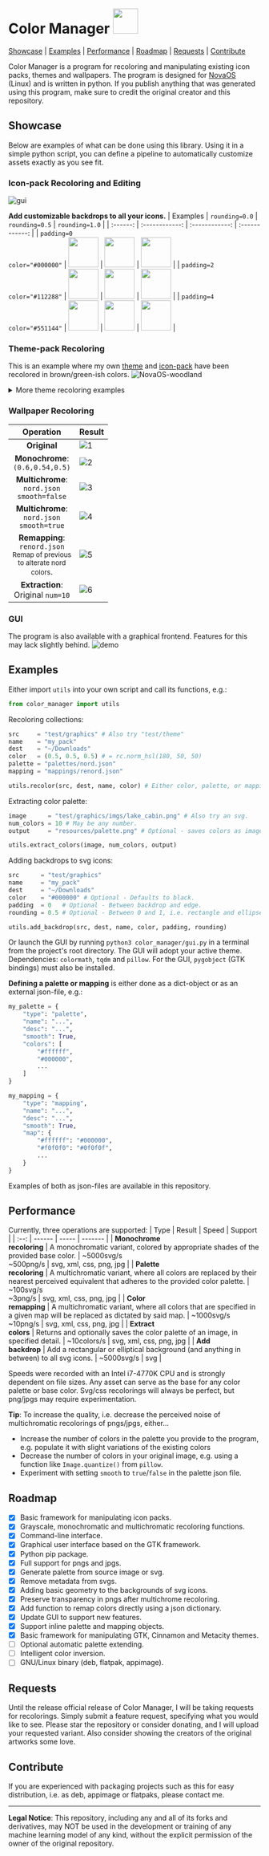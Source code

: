 # Color Manager <img src="resources/icon.svg" width="50"/>

[Showcase](#showcase) | [Examples](#examples) | [Performance](#performance) | [Roadmap](#roadmap) | [Requests](#requests) | [Contribute](#contribute)

Color Manager is a program for recoloring and manipulating existing icon packs, themes and wallpapers. The program is designed for [NovaOS](https://github.com/NicklasVraa/NovaOS) (Linux) and is written in python. If you publish anything that was generated using this program, make sure to credit the original creator and this repository.


## Showcase <a name="showcase"></a>
Below are examples of what can be done using this library. Using it in a simple python script, you can define a pipeline to automatically customize assets exactly as you see fit.

### Icon-pack Recoloring and Editing
![gui](resources/gui.png)

**Add customizable backdrops to all your icons.**
| Examples | `rounding=0.0` | `rounding=0.5` | `rounding=1.0` |
| :------: | :------------: | :------------: | :------------: |
| `padding=0`<br> `color="#000000"` | <img src="resources/backdrops/colors_r00_p0_black.svg" width="60"/> | <img src="resources/backdrops/colors_r05_p0_black.svg" width="60"/> | <img src="resources/backdrops/colors_r10_p0_black.svg" width="60"/> |
| `padding=2`<br> `color="#112288"` | <img src="resources/backdrops/firefox_r00_p2_blue.svg" width="60"/> | <img src="resources/backdrops/firefox_r05_p2_blue.svg" width="60"/> | <img src="resources/backdrops/firefox_r10_p2_blue.svg" width="60"/> |
| `padding=4`<br> `color="#551144"` | <img src="resources/backdrops/vscode_r00_p4_purple.svg" width="60"/> | <img src="resources/backdrops/vscode_r05_p4_purple.svg" width="60"/> | <img src="resources/backdrops/vscode_r10_p4_purple.svg" width="60"/> |

### Theme-pack Recoloring
This is an example where my own [theme](https://github.com/NicklasVraa/NovaOS-nord-Theme) and [icon-pack](https://github.com/NicklasVraa/NovaOS-nord-Icons) have been recolored in brown/green-ish colors.
![NovaOS-woodland](resources/packs/NovaOS-woodland.png)

<details><summary>More theme recoloring examples</summary>

|     |     |
| --- | --- |
| ![1](resources/themes/nordic.png) | ![2](resources/themes/forest.png) |
| ![3](resources/themes/watermelon.png) | ![4](resources/themes/beach.png) |

These are simple monochromatic recolors of [my own theme](https://github.com/NicklasVraa/NovaOS-nord-Theme) and the papirus icon pack. Multichromatic recoloring based on a palette or mapping also works. Recoloring works on any svg/css/png/jpg/xml-based theme, which include GTK-, Cinnamon-, Gnome-shell- and metacity-themes.
</details>

### Wallpaper Recoloring
| Operation | Result |
| :---------: | ------ |
| **Original** | ![1](resources/wallpaper/original.png) |
| **Monochrome**:<br>`(0.6,0.54,0.5)` | ![2](resources/wallpaper/mono.png) |
| **Multichrome**:<br>`nord.json`<br>`smooth=false` | ![3](resources/wallpaper/multi_accurate.png) |
| **Multichrome**:<br>`nord.json`<br>`smooth=true` | ![4](resources/wallpaper/multi_smooth.png) |
| **Remapping**:<br>`renord.json`<br><small>Remap of previous<br>to alterate nord<br>colors</small>. | ![5](resources/wallpaper/remapped.png) |
| **Extraction**:<br>Original `num=10` | ![6](resources/wallpaper/palette.png) |

### GUI
The program is also available with a graphical frontend. Features for this may lack slightly behind.
![demo](resources/demo.gif)


## Examples<a name="examples"></a>
Either import `utils` into your own script and call its functions, e.g.:
```python
from color_manager import utils
```
Recoloring collections:
```python
src     = "test/graphics" # Also try "test/theme"
name    = "my_pack"
dest    = "~/Downloads"
color   = (0.5, 0.5, 0.5) # = rc.norm_hsl(180, 50, 50)
palette = "palettes/nord.json"
mapping = "mappings/renord.json"

utils.recolor(src, dest, name, color) # Either color, palette, or mapping.
```
Extracting color palette:
```python
image      = "test/graphics/imgs/lake_cabin.png" # Also try an svg.
num_colors = 10 # May be any number.
output     = "resources/palette.png" # Optional - saves colors as image.

utils.extract_colors(image, num_colors, output)
```
Adding backdrops to svg icons:
```python
src      = "test/graphics"
name     = "my_pack"
dest     = "~/Downloads"
color    = "#000000" # Optional - Defaults to black.
padding  = 0   # Optional - Between backdrop and edge.
rounding = 0.5 # Optional - Between 0 and 1, i.e. rectangle and ellipse.

utils.add_backdrop(src, dest, name, color, padding, rounding)
```

Or launch the GUI by running `python3 color_manager/gui.py` in a terminal from the project's root directory. The GUI will adopt your active theme. Dependencies: `colormath`, `tqdm` and `pillow`. For the GUI, `pygobject` (GTK bindings) must also be installed.

**Defining a palette or mapping** is either done as a dict-object or as an external json-file, e.g.:
```python
my_palette = {
    "type": "palette",
    "name": "...",
    "desc": "...",
    "smooth": True,
    "colors": [
        "#ffffff",
        "#000000",
        ...
    ]
}
```
```python
my_mapping = {
    "type": "mapping",
    "name": "...",
    "desc": "...",
    "smooth": True,
    "map": {
        "#ffffff": "#000000",
        "#f0f0f0": "#0f0f0f",
        ...
    }
}
```
Examples of both as json-files are available in this repository.


## Performance <a name="performance"></a>
Currently, three operations are supported:
| Type | Result | Speed | Support |
| :--: | ------ | ----- | ------- |
| **Monochrome<br>recoloring**  | A monochromatic variant, colored by appropriate shades of the provided base color. | ~5000svg/s<br> ~500png/s | svg, xml, css, png, jpg |
| **Palette<br>recoloring** | A multichromatic variant, where all colors are replaced by their nearest perceived equivalent that adheres to the provided color palette. | ~100svg/s<br> ~3png/s | svg, xml, css, png, jpg |
| **Color<br>remapping** | A multichromatic variant, where all colors that are specified in a given map will be replaced as dictated by said map. | ~1000svg/s<br> ~10png/s | svg, xml, css, png, jpg |
| **Extract<br>colors** | Returns and optionally saves the color palette of an image, in specified detail. | ~10colors/s | svg, xml, css, png, jpg |
| **Add<br>backdrop** | Add a rectangular or elliptical background (and anything in between) to all svg icons. | ~5000svg/s | svg |

Speeds were recorded with an Intel i7-4770K CPU and is strongly dependent on file sizes. Any asset can serve as the base for any color palette or base color. Svg/css recolorings will always be perfect, but png/jpgs may require experimentation.

**Tip**: To increase the quality, i.e. decrease the perceived noise of multichromatic recolorings of pngs/jpgs, either...
- Increase the number of colors in the palette you provide to the program, e.g. populate it with slight variations of the existing colors
- Decrease the number of colors in your original image, e.g. using a function like `Image.quantize()` from `pillow`.
- Experiment with setting `smooth` to `true`/`false` in the palette json file.


## Roadmap <a name="roadmap"></a>
- [x] Basic framework for manipulating icon packs.
- [x] Grayscale, monochromatic and multichromatic recoloring functions.
- [x] Command-line interface.
- [x] Graphical user interface based on the GTK framework.
- [x] Python pip package.
- [x] Full support for pngs and jpgs.
- [x] Generate palette from source image or svg.
- [x] Remove metadata from svgs.
- [x] Adding basic geometry to the backgrounds of svg icons.
- [x] Preserve transparency in pngs after multichrome recoloring.
- [x] Add function to remap colors directly using a json dictionary.
- [x] Update GUI to support new features.
- [x] Support inline palette and mapping objects.
- [x] Basic framework for manipulating GTK, Cinnamon and Metacity themes.
- [ ] Optional automatic palette extending.
- [ ] Intelligent color inversion.
- [ ] GNU/Linux binary (deb, flatpak, appimage).

## Requests <a name="requests"></a>
Until the release official release of Color Manager, I will be taking requests for recolorings. Simply submit a feature request, specifying what you would like to see. Please star the repository or consider donating, and I will upload your requested variant. Also consider showing the creators of the original artworks some love.


## Contribute <a name="contribute"></a>
If you are experienced with packaging projects such as this for easy distribution, i.e. as deb, appimage or flatpaks, please contact me.

---
**Legal Notice**: This repository, including any and all of its forks and derivatives, may NOT be used in the development or training of any machine learning model of any kind, without the explicit permission of the owner of the original repository.
